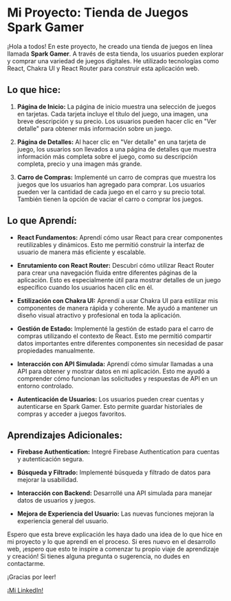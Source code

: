 # Mi Proyecto: Tienda de Juegos Spark Gamer

¡Hola a todos! En este proyecto, he creado una tienda de juegos en línea llamada **Spark Gamer**. A través de esta tienda, los usuarios pueden explorar y comprar una variedad de juegos digitales. He utilizado tecnologías como React, Chakra UI y React Router para construir esta aplicación web.

## Lo que hice:

1. **Página de Inicio:** La página de inicio muestra una selección de juegos en tarjetas. Cada tarjeta incluye el título del juego, una imagen, una breve descripción y su precio. Los usuarios pueden hacer clic en "Ver detalle" para obtener más información sobre un juego.

2. **Página de Detalles:** Al hacer clic en "Ver detalle" en una tarjeta de juego, los usuarios son llevados a una página de detalles que muestra información más completa sobre el juego, como su descripción completa, precio y una imagen más grande.

3. **Carro de Compras:** Implementé un carro de compras que muestra los juegos que los usuarios han agregado para comprar. Los usuarios pueden ver la cantidad de cada juego en el carro y su precio total. También tienen la opción de vaciar el carro o comprar los juegos.

## Lo que Aprendí:

- **React Fundamentos:** Aprendí cómo usar React para crear componentes reutilizables y dinámicos. Esto me permitió construir la interfaz de usuario de manera más eficiente y escalable.

- **Enrutamiento con React Router:** Descubrí cómo utilizar React Router para crear una navegación fluida entre diferentes páginas de la aplicación. Esto es especialmente útil para mostrar detalles de un juego específico cuando los usuarios hacen clic en él.

- **Estilización con Chakra UI:** Aprendí a usar Chakra UI para estilizar mis componentes de manera rápida y coherente. Me ayudó a mantener un diseño visual atractivo y profesional en toda la aplicación.

- **Gestión de Estado:** Implementé la gestión de estado para el carro de compras utilizando el contexto de React. Esto me permitió compartir datos importantes entre diferentes componentes sin necesidad de pasar propiedades manualmente.

- **Interacción con API Simulada:** Aprendí cómo simular llamadas a una API para obtener y mostrar datos en mi aplicación. Esto me ayudó a comprender cómo funcionan las solicitudes y respuestas de API en un entorno controlado.

- **Autenticación de Usuarios:** Los usuarios pueden crear cuentas y autenticarse en Spark Gamer. Esto permite guardar historiales de compras y acceder a juegos favoritos.

## Aprendizajes Adicionales:

- **Firebase Authentication:** Integré Firebase Authentication para cuentas y autenticación segura.

- **Búsqueda y Filtrado:** Implementé búsqueda y filtrado de datos para mejorar la usabilidad.

- **Interacción con Backend:** Desarrollé una API simulada para manejar datos de usuarios y juegos.

- **Mejora de Experiencia del Usuario:** Las nuevas funciones mejoran la experiencia general del usuario.

Espero que esta breve explicación les haya dado una idea de lo que hice en mi proyecto y lo que aprendí en el proceso. Si eres nuevo en el desarrollo web, ¡espero que esto te inspire a comenzar tu propio viaje de aprendizaje y creación! Si tienes alguna pregunta o sugerencia, no dudes en contactarme.

¡Gracias por leer!

[¡Mi LinkedIn!]()
